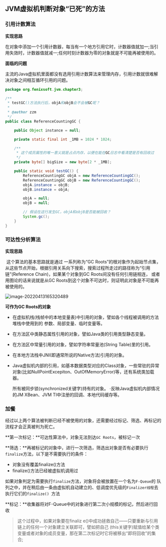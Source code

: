 ## JVM虚拟机判断对象“已死”的方法

### 引用计数算法

**实现思路**

​		在对象中添加一个引用计数器，每当有一个地方引用它时，计数器值就加一;当引用失效时，计数器值就减一;任何时刻计数器为零的对象就是不可能再被使用的。

**面临的问题**

​		主流的Java虚拟机里面都没有选用引用计数算法来管理内存，引用计数就很难解决对象之间相互循环引用的问题。

```	java
package org.fenixsoft.jvm.chapter3;

/**
 * testGC()方法执行后，objA和objB会不会被GC呢？
 *
 * @author zzm
 */
public class ReferenceCountingGC {

    public Object instance = null;

    private static final int _1MB = 1024 * 1024;

    /**
     * 这个成员属性的唯一意义就是占点内存，以便在能在GC日志中看清楚是否有回收过
     */
    private byte[] bigSize = new byte[2 * _1MB];

    public static void testGC() {
        ReferenceCountingGC objA = new ReferenceCountingGC();
        ReferenceCountingGC objB = new ReferenceCountingGC();
        objA.instance = objB;
        objB.instance = objA;

        objA = null;
        objB = null;

        // 假设在这行发生GC，objA和objB是否能被回收？
        System.gc();
    }
}
```

### 可达性分析算法

**实现思路**

​		这个算法的基本思路就是通过 一系列称为“GC Roots”的根对象作为起始节点集，从这些节点开始，根据引用关系向下搜索，搜索过程所走过的路径称为“引用链”(Reference Chain)，如果某个对象到GC Roots间没有任何引用链相连， 或者用图论的话来说就是从GC Roots到这个对象不可达时，则证明此对象是不可能再被使用的。

![image-20220413165320489](https://cdn.jsdelivr.net/gh/zjmJavaByte/images/img/202204131653529.png)

**可作为GC Roots的对象**

- 在虚拟机栈(栈帧中的本地变量表)中引用的对象，譬如各个线程被调用的方法堆栈中使用到的 参数、局部变量、临时变量等。

- 在方法区中类静态属性引用的对象，譬如Java类的引用类型静态变量。

- 在方法区中常量引用的对象，譬如字符串常量池(String Table)里的引用。

- 在本地方法栈中JNI(即通常所说的Native方法)引用的对象。

- Java虚拟机内部的引用，如基本数据类型对应的Class对象，一些常驻的异常对象(比如NullPointExcepiton、OutOfMemoryError)等，还有系统类加载器。

  所有被同步锁(synchronized关键字)持有的对象。 ·反映Java虚拟机内部情况的JM XBean、JVM TI中注册的回调、本地代码缓存等。

### 加餐

​		经过以上两个算法被判断已经不被使用的对象，还需要经过标记、筛选、再标记的流程才会正真被判为死亡。

**第一次标记：**可达性算法中，对象无法到达`GC Roots`，被标记一次

**筛选：**再被标记的对象中，进行一次筛选，筛选出对象是否有必要执行`finalize`方法，以下是不需要执行的条件：

- 对象没有覆盖finalize()方法
- finalize()方法已经被虚拟机调用过

​		如果对象判定为需要执行`finalize`方法，对象将会被放置在一个名为`F-Queue`的 队列之中，并在稍后由一条由虚拟机自动建立的、低调度优先级的`Finalizer线程`去执行它们的`finalize() `方法

**标记：**收集器将对F-Queue中的对象进行第二次小规模的标记，然后进行回收

> 这个过程中，如果对象要在finaliz e()中成功拯救自己——只要重新与引用链上的任何一个对象建立关联即可，譬如把自己 (this关键字)赋值给某个类变量或者对象的成员变量，那在第二次标记时它将被移出“即将回收”的集合;